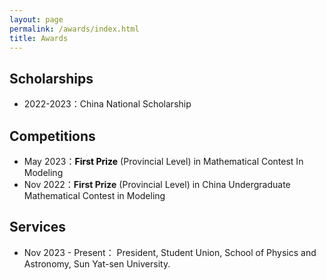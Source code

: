 ```yaml
---
layout: page
permalink: /awards/index.html
title: Awards
---
```


## Scholarships

- 2022-2023：China National Scholarship

## Competitions

- May 2023：**<font color='black'>First Prize</font>** (Provincial Level) in Mathematical Contest In Modeling 
- Nov 2022：**First Prize** (Provincial Level) in China Undergraduate Mathematical Contest in Modeling

## Services

- Nov 2023 - Present： President, Student Union, School of Physics and Astronomy, Sun Yat-sen University.

  
